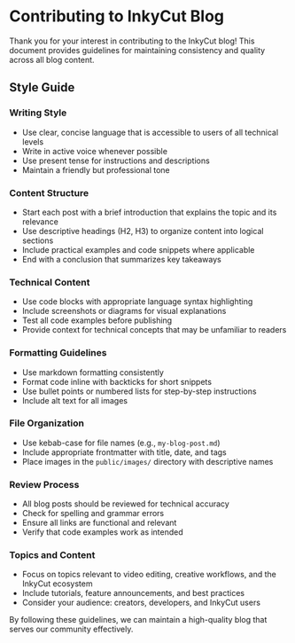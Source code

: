 # Contributing to InkyCut Blog

Thank you for your interest in contributing to the InkyCut blog! This document provides guidelines for maintaining consistency and quality across all blog content.

## Style Guide

### Writing Style
- Use clear, concise language that is accessible to users of all technical levels
- Write in active voice whenever possible
- Use present tense for instructions and descriptions
- Maintain a friendly but professional tone

### Content Structure
- Start each post with a brief introduction that explains the topic and its relevance
- Use descriptive headings (H2, H3) to organize content into logical sections
- Include practical examples and code snippets where applicable
- End with a conclusion that summarizes key takeaways

### Technical Content
- Use code blocks with appropriate language syntax highlighting
- Include screenshots or diagrams for visual explanations
- Test all code examples before publishing
- Provide context for technical concepts that may be unfamiliar to readers

### Formatting Guidelines
- Use markdown formatting consistently
- Format code inline with backticks for short snippets
- Use bullet points or numbered lists for step-by-step instructions
- Include alt text for all images

### File Organization
- Use kebab-case for file names (e.g., `my-blog-post.md`)
- Include appropriate frontmatter with title, date, and tags
- Place images in the `public/images/` directory with descriptive names

### Review Process
- All blog posts should be reviewed for technical accuracy
- Check for spelling and grammar errors
- Ensure all links are functional and relevant
- Verify that code examples work as intended

### Topics and Content
- Focus on topics relevant to video editing, creative workflows, and the InkyCut ecosystem
- Include tutorials, feature announcements, and best practices
- Consider your audience: creators, developers, and InkyCut users

By following these guidelines, we can maintain a high-quality blog that serves our community effectively.
